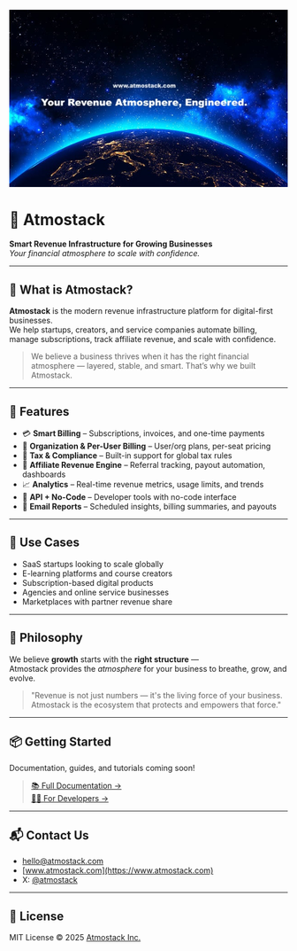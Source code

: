 
![](./banner.jpg)

# 🌌 Atmostack

**Smart Revenue Infrastructure for Growing Businesses**  
_Your financial atmosphere to scale with confidence._

---

## 🚀 What is Atmostack?

**Atmostack** is the modern revenue infrastructure platform for digital-first businesses.  
We help startups, creators, and service companies automate billing, manage subscriptions, track affiliate revenue, and scale with confidence.

> We believe a business thrives when it has the right financial atmosphere — layered, stable, and smart. That’s why we built Atmostack.

---

## 🧩 Features

- 💳 **Smart Billing** – Subscriptions, invoices, and one-time payments
- 👥 **Organization & Per-User Billing** – User/org plans, per-seat pricing
- 🧾 **Tax & Compliance** – Built-in support for global tax rules
- 🤝 **Affiliate Revenue Engine** – Referral tracking, payout automation, dashboards
- 📈 **Analytics** – Real-time revenue metrics, usage limits, and trends
- 🧰 **API + No-Code** – Developer tools with no-code interface
- 📨 **Email Reports** – Scheduled insights, billing summaries, and payouts

---

## 🔧 Use Cases

- SaaS startups looking to scale globally
- E-learning platforms and course creators
- Subscription-based digital products
- Agencies and online service businesses
- Marketplaces with partner revenue share

---

## 📐 Philosophy

We believe **growth** starts with the **right structure** —  
Atmostack provides the *atmosphere* for your business to breathe, grow, and evolve.

> "Revenue is not just numbers — it's the living force of your business. Atmostack is the ecosystem that protects and empowers that force."

---

## 📦 Getting Started

Documentation, guides, and tutorials coming soon!

> [📚 Full Documentation →](https://docs.atmostack.com)  
> [👨‍💻 For Developers →](https://developer.atmostack.com)

---

## 📬 Contact Us

- [hello@atmostack.com](mailto:hello@atmostack.com)
- [www.atmostack.com](https://www.atmostack.com)
- X: [@atmostack](https://x.com/atmostack)

---

## 📄 License

MIT License © 2025 [Atmostack Inc.](https://www.atmostack.com)
